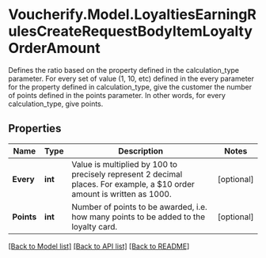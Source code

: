 # Voucherify.Model.LoyaltiesEarningRulesCreateRequestBodyItemLoyaltyOrderAmount
Defines the ratio based on the property defined in the calculation_type parameter. For every set of value (1, 10, etc) defined in the every parameter for the property defined in calculation_type, give the customer the number of points defined in the points parameter. In other words, for every calculation_type, give points.

## Properties

Name | Type | Description | Notes
------------ | ------------- | ------------- | -------------
**Every** | **int** | Value is multiplied by 100 to precisely represent 2 decimal places. For example, a $10 order amount is written as 1000. | [optional] 
**Points** | **int** | Number of points to be awarded, i.e. how many points to be added to the loyalty card. | [optional] 

[[Back to Model list]](../../README.md#documentation-for-models) [[Back to API list]](../../README.md#documentation-for-api-endpoints) [[Back to README]](../../README.md)

